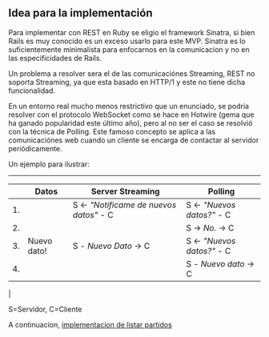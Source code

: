 ## Idea para la implementación

Para implementar con REST en Ruby se eligio el framework Sinatra, si bien Rails es muy conocido es un exceso usarlo para este MVP. Sinatra es lo suficientemente minimalista para enfocarnos en la comunicacion y no en las especificidades de Rails.

Un problema a resolver sera el de las comunicaciónes Streaming, REST no soporta Streaming, ya que esta basado en HTTP/1 y este no tiene dicha funcionalidad.

En un entorno real mucho menos restrictivo que un enunciado, se podria resolver con el protocolo WebSocket como se hace en Hotwire (gema que ha ganado popularidad este último año), pero al no ser el caso se resolvió con la técnica de Polling. Este famoso concepto se aplica a las comunicaciónes web cuando un cliente se encarga de contactar al servidor periódicamente.

Un ejemplo para ilustrar:

 ____________________________________________________________________________________________
|    |  Datos       |  Server Streaming                         |  Polling                    |
|----|--------------|-------------------------------------------|-----------------------------|
| 1. |              |  S <- *"Notificame de nuevos datos"* - C  |  S <- *"Nuevos datos?"* - C |
| 2. |              |                                           |  S -> *No.* -> C            |
| 3. |  Nuevo dato! |  S - *Nuevo Dato* -> C                    |  S <- *"Nuevos datos?"* - C |
| 4. |              |                                           |  S - *Nuevo dato* -> C      |
|

S=Servidor, C=Cliente

A continuacion, [implementacion de listar partidos](listar-partidos.md)